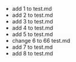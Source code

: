 - add 1 to test.md
- add 2 to test.md
- add 3 to test.md
- add 4 to test.md
- add 5 to test.md
- change 6 to 66 test.md
- add 7 to test.md
- add 8 to test.md